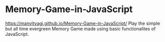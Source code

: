 # Memory-Game-in-JavaScript

https://manvityagi.github.io/Memory-Game-in-JavaScript/
Play the simple but all time evergreen Memory Game made using basic functionalites of JavaScript.
